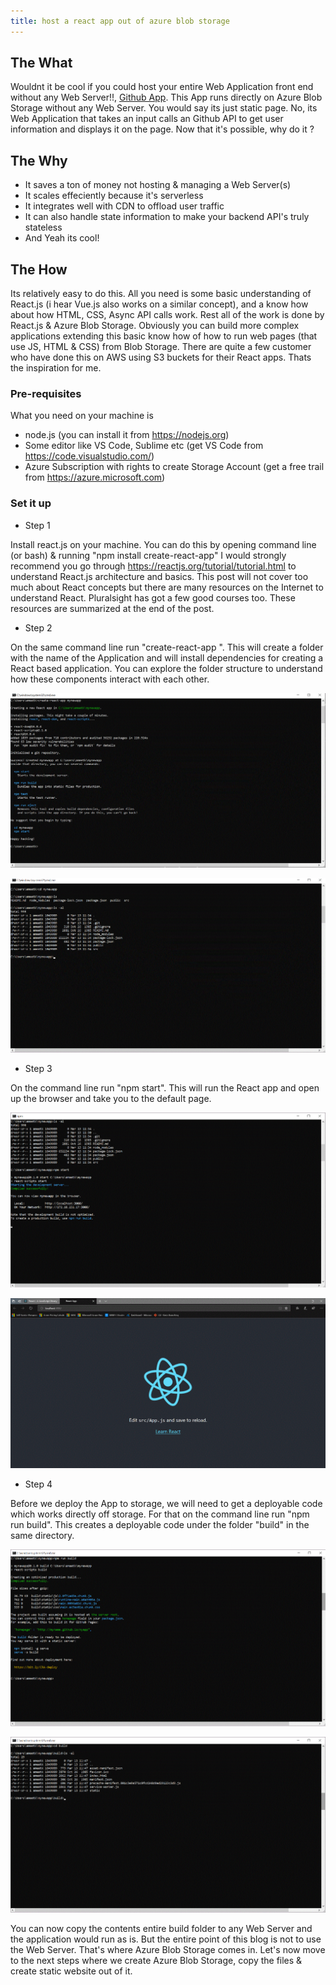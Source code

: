 ```yaml
---
title: host a react app out of azure blob storage
---
```


## The What

Wouldnt it be cool if you could host your entire Web Application front end without any Web Server!!, [Github App](https://yogimonkey.z29.web.core.windows.net/). This App runs directly on Azure Blob Storage without any Web Server. You would say its just static page. No, its Web Application that takes an input calls an Github API to get user information and displays it on the page. Now that it's possible, why do it ?

## The Why

- It saves a ton of money not hosting & managing a Web Server(s)
- It scales effeciently because it's serverless
- It integrates well with CDN to offload user traffic
- It can also handle state information to make your backend API's truly stateless
- And Yeah its cool!


## The How

Its relatively easy to do this. All you need is some basic understanding of React.js (i hear Vue.js also works on a similar concept), and a know how about how HTML, CSS, Async API calls work. Rest all of the work is done by React.js & Azure Blob Storage. Obviously you can build more complex applications extending this basic know how of how to run web pages (that use JS, HTML & CSS) from Blob Storage. There are quite a few customer who have done this on AWS using S3 buckets for their React apps. Thats the inspiration for me. 

### Pre-requisites

What you need on your machine is
- node.js (you can install it from https://nodejs.org)
- Some editor like VS Code, Sublime etc (get VS Code from https://code.visualstudio.com/)
- Azure Subscription with rights to create Storage Account (get a free trail from https://azure.microsoft.com)

### Set it up

- Step 1

Install react.js on your machine. You can do this by opening command line (or bash) & running "npm install create-react-app"
I would strongly recommend you go through https://reactjs.org/tutorial/tutorial.html to understand React.js architecture and basics. This post will not cover too much about React concepts but there are many resources on the Internet to understand React. Pluralsight has got a few good courses too. These resources are summarized at the end of the post.

- Step 2

On the same command line run "create-react-app <myappname>". This will create a folder with the name of the Application and will install dependencies for creating a React based application. You can explore the folder structure to understand how these components interact with each other.

![create react app](https://github.com/ameetkonnur/blogs/raw/master/img/react-1.gif)

![folder structure](https://github.com/ameetkonnur/blogs/raw/master/img/react-2.gif)

- Step 3

On the command line run "npm start". This will run the React app and open up the browser and take you to the default page.

![npm start](https://github.com/ameetkonnur/blogs/raw/master/img/react-3.gif)

![App in Browser](https://github.com/ameetkonnur/blogs/raw/master/img/react-4.gif)

- Step 4

Before we deploy the App to storage, we will need to get a deployable code which works directly off storage. For that on the command line run "npm run build". This creates a deployable code under the folder "build" in the same directory.

![npm run build](https://github.com/ameetkonnur/blogs/raw/master/img/react-5.gif)

![build folder](https://github.com/ameetkonnur/blogs/raw/master/img/react-6.gif)

You can now copy the contents entire build folder to any Web Server and the application would run as is. But the entire point of this blog is not to use the Web Server. That's where Azure Blob Storage comes in. Let's now move to the next steps where we create Azure Blob Storage, copy the files & create static website out of it.





